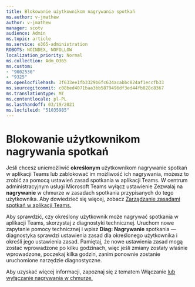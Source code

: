 ```yaml
---
title: Blokowanie użytkownikom nagrywania spotkań
ms.author: v-jmathew
author: v-jmathew
manager: scotv
audience: Admin
ms.topic: article
ms.service: o365-administration
ROBOTS: NOINDEX, NOFOLLOW
localization_priority: Normal
ms.collection: Adm_O365
ms.custom:
- "9002530"
- "9325"
ms.openlocfilehash: 3f633ee1fb3329b6fc634acabbc824af1eccfb33
ms.sourcegitcommit: c08bed4071baa3bb5879496df3ed44fb828c8367
ms.translationtype: MT
ms.contentlocale: pl-PL
ms.lasthandoff: 03/19/2021
ms.locfileid: "51035985"
---
```

# <a name="block-user-from-recording-meetings"></a>Blokowanie użytkownikom nagrywania spotkań

Jeśli chcesz uniemożliwić **określonym** użytkownikom nagrywanie spotkań w aplikacji Teams lub zablokować im możliwość ich nagrywania, możesz to zrobić za pomocą ustawień zasad spotkania w aplikacji Teams. W centrum administracyjnym usługi Microsoft Teams wyłącz ustawienie Zezwalaj na **nagrywanie** w chmurze w zasadach spotkania przypisanych do tego użytkownika. Aby dowiedzieć się więcej, zobacz [Zarządzanie zasadami spotkań w aplikacji Teams.](https://docs.microsoft.com/microsoftteams/meeting-policies-in-teams#allow-cloud-recording)

Aby sprawdzić, czy określony użytkownik może nagrywać spotkania w aplikacji Teams, skorzystaj z diagnostyki technicznej. Uruchom nowe zapytanie pomocy technicznej i wpisz **Diag: Nagrywanie** spotkania — diagnostyka sprawdzi ustawienia zasad dla określonego użytkownika i określi jego ustawienia zasad. Pamiętaj, że nowe ustawienia zasad mogą zostać wprowadzone po kilku godzinach, więc jeśli zmiany zostały właśnie wprowadzone, poczekaj kilka godzin, zanim ponownie zostanie uruchomione narzędzie diagnostyczne.

Aby uzyskać więcej informacji, zapoznaj się z tematem Włączanie [lub wyłączanie nagrywania w chmurze.](https://docs.microsoft.com/microsoftteams/cloud-recording#turn-on-or-turn-off-cloud-recording)
